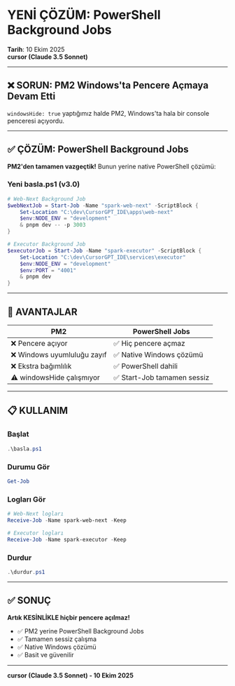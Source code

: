 # YENİ ÇÖZÜM: PowerShell Background Jobs

**Tarih**: 10 Ekim 2025  
**cursor (Claude 3.5 Sonnet)**

---

## ❌ SORUN: PM2 Windows'ta Pencere Açmaya Devam Etti

`windowsHide: true` yaptığımız halde PM2, Windows'ta hala bir console penceresi açıyordu.

---

## ✅ ÇÖZÜM: PowerShell Background Jobs

**PM2'den tamamen vazgeçtik!** Bunun yerine native PowerShell çözümü:

### Yeni basla.ps1 (v3.0)

```powershell
# Web-Next Background Job
$webNextJob = Start-Job -Name "spark-web-next" -ScriptBlock {
    Set-Location "C:\dev\CursorGPT_IDE\apps\web-next"
    $env:NODE_ENV = "development"
    & pnpm dev -- -p 3003
}

# Executor Background Job
$executorJob = Start-Job -Name "spark-executor" -ScriptBlock {
    Set-Location "C:\dev\CursorGPT_IDE\services\executor"
    $env:NODE_ENV = "development"
    $env:PORT = "4001"
    & pnpm dev
}
```

---

## 🎯 AVANTAJLAR

| PM2 | PowerShell Jobs |
|-----|-----------------|
| ❌ Pencere açıyor | ✅ Hiç pencere açmaz |
| ❌ Windows uyumluluğu zayıf | ✅ Native Windows çözümü |
| ❌ Ekstra bağımlılık | ✅ PowerShell dahili |
| ⚠️ windowsHide çalışmıyor | ✅ Start-Job tamamen sessiz |

---

## 📋 KULLANIM

### Başlat
```powershell
.\basla.ps1
```

### Durumu Gör
```powershell
Get-Job
```

### Logları Gör
```powershell
# Web-Next logları
Receive-Job -Name spark-web-next -Keep

# Executor logları
Receive-Job -Name spark-executor -Keep
```

### Durdur
```powershell
.\durdur.ps1
```

---

## ✅ SONUÇ

**Artık KESİNLİKLE hiçbir pencere açılmaz!**

- ✅ PM2 yerine PowerShell Background Jobs
- ✅ Tamamen sessiz çalışma
- ✅ Native Windows çözümü
- ✅ Basit ve güvenilir

---

**cursor (Claude 3.5 Sonnet) - 10 Ekim 2025**

